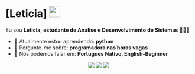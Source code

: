 # [Leticia] <img src="https://github.com/TheDudeThatCode/TheDudeThatCode/blob/master/Assets/Mario_Hello_Big.gif" width="30px">

Eu sou <strong>Leticia</strong>, <strong>estudante de Analise e Desenvolvimento de Sistemas</strong> 👨🏻‍💻 

- 🚀 Atualmente estou aprendendo: <strong>python</strong> 
- 💬 Pergunte-me sobre: <strong>programadora nas horas vagas </strong>
- 📣 Nós podemos falar em: <strong>Portugues Nativo, English-Beginner</strong>

<div align="center">

  <a href="#" alt="Gmail">
    <img src="https://img.shields.io/badge/-Gmail-FF0000?style=flat-square&labelColor=FF0000&logo=gmail&logoColor=white&link=LINK-DO-SEU-EMAIL"/></a>

  <a href="#" alt="Linkedin">
    <img src="https://img.shields.io/badge/-Linkedin-0e76a8?style=flat-square&logo=Linkedin&logoColor=white&link=LINK-DO-SEU-LINKEDIN" /></a>

  <a href="#" alt="Instagram">
    <img src="https://img.shields.io/badge/-Instagram-DF0174?style=flat-square&labelColor=DF0174&logo=instagram&logoColor=white&link=LINK-DO-SEU-INSTAGRAM"/></a>

</div>
